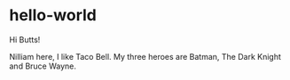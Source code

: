 # hello-world
Hi Butts!

Nilliam here, I like Taco Bell.
My three heroes are Batman, The Dark Knight and Bruce Wayne.
